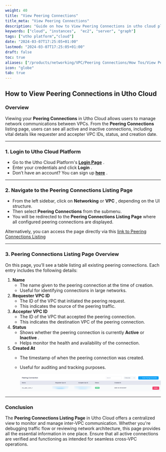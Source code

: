 ```yaml
---
weight: 40
title: "View Peering Connections"
title_meta: "View Peering Connections"
description: "Guide on how to View Peering Connections in utho cloud platform"
keywords: ["cloud", "instances",  "ec2", "server", "graph"]
tags: ["utho platform","cloud"]
date: "2024-03-07T17:25:05+01:00"
lastmod: "2024-03-07T17:25:05+01:00"
draft: false
toc: true
aliases: ["/products/networking/VPC/Peering Connections/How Tos/View Peering Connections"]
icon: "globe"
tab: true
---
```



## **How to View Peering Connections in Utho Cloud**

### **Overview**

Viewing your **Peering Connections** in Utho Cloud allows users to manage network communications between VPCs. From the **Peering Connections** listing page, users can see all active and inactive connections, including vital details like requester and accepter VPC IDs, status, and creation date.

---

### **1. Login to Utho Cloud Platform**

* Go to the Utho Cloud Platform's  **[Login Page](https://console.utho.com/login)** .
* Enter your credentials and click  **Login** .
* Don’t have an account? You can sign up  **[here](https://console.utho.com/signup)** .

---

### **2. Navigate to the Peering Connections Listing Page**

* From the left sidebar, click on **Networking** or  **VPC** , depending on the UI structure.
* Then select **Peering Connections** from the submenu.
* You will be redirected to the **Peering Connections Listing Page** where all configured peering connections are displayed.

Alternatively, you can access the page directly via this [link to Peering Connections Listing](https://console.utho.com/vpc/peeringconnection)

---

### **3. Peering Connections Listing Page Overview**

On this page, you’ll see a table listing all existing peering connections. Each entry includes the following details:

1. **Name**
   * The name given to the peering connection at the time of creation.
   * Useful for identifying connections in large networks.
2. **Requester VPC ID**
   * The ID of the VPC that initiated the peering request.
   * This indicates the source of the peering traffic.
3. **Accepter VPC ID**
   * The ID of the VPC that accepted the peering connection.
   * This indicates the destination VPC of the peering connection.
4. **Status**
   * Shows whether the peering connection is currently **Active** or  **Inactive** .
   * Helps monitor the health and availability of the connection.
5. **Created At**
   * The timestamp of when the peering connection was created.
   * Useful for auditing and tracking purposes.

     ![1744186853162](image/index/1744186853162.png)

---

### **Conclusion**

The **Peering Connections Listing Page** in Utho Cloud offers a centralized view to monitor and manage inter-VPC communication. Whether you're debugging traffic flow or reviewing network architecture, this page provides all the essential information in one place. Ensure that all active connections are verified and functioning as intended for seamless cross-VPC operations.
